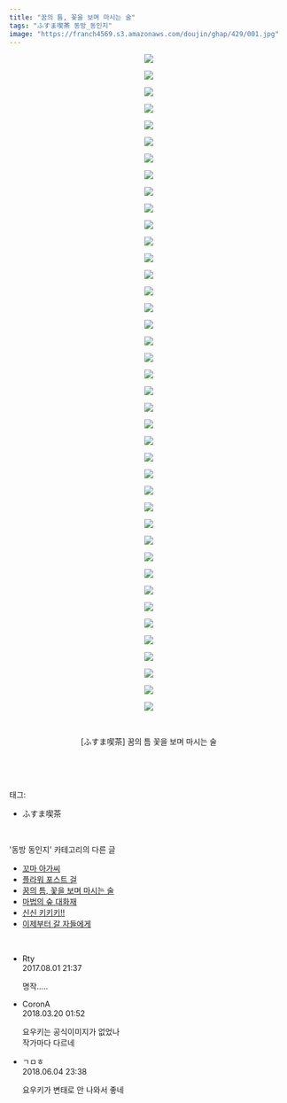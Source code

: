 ```yaml
---
title: "꿈의 틈, 꽃을 보며 마시는 술"
tags: "ふすま喫茶 동방_동인지"
image: "https://franch4569.s3.amazonaws.com/doujin/ghap/429/001.jpg"
---
```

<div class="article">
<p style="text-align: center; clear: none; float: none;"><img src="{{ site.imgserver2 }}/ghap/429/001.jpg"/></p>
<p style="text-align: center; clear: none; float: none;"><img src="{{ site.imgserver2 }}/ghap/429/002.jpg"/></p>
<p style="text-align: center; clear: none; float: none;"><img src="{{ site.imgserver2 }}/ghap/429/003.jpg"/></p>
<p style="text-align: center; clear: none; float: none;"><img src="{{ site.imgserver2 }}/ghap/429/004.jpg"/></p>
<p style="text-align: center; clear: none; float: none;"><img src="{{ site.imgserver2 }}/ghap/429/005.jpg"/></p>
<p style="text-align: center; clear: none; float: none;"><img src="{{ site.imgserver2 }}/ghap/429/006.jpg"/></p>
<p style="text-align: center; clear: none; float: none;"><img src="{{ site.imgserver2 }}/ghap/429/007.jpg"/></p>
<p style="text-align: center; clear: none; float: none;"><img src="{{ site.imgserver2 }}/ghap/429/008.jpg"/></p>
<p style="text-align: center; clear: none; float: none;"><img src="{{ site.imgserver2 }}/ghap/429/009.jpg"/></p>
<p style="text-align: center; clear: none; float: none;"><img src="{{ site.imgserver2 }}/ghap/429/010.jpg"/></p>
<p style="text-align: center; clear: none; float: none;"><img src="{{ site.imgserver2 }}/ghap/429/011.jpg"/></p>
<p style="text-align: center; clear: none; float: none;"><img src="{{ site.imgserver2 }}/ghap/429/012.jpg"/></p>
<p style="text-align: center; clear: none; float: none;"><img src="{{ site.imgserver2 }}/ghap/429/013.jpg"/></p>
<p style="text-align: center; clear: none; float: none;"><img src="{{ site.imgserver2 }}/ghap/429/014.jpg"/></p>
<p style="text-align: center; clear: none; float: none;"><img src="{{ site.imgserver2 }}/ghap/429/015.jpg"/></p>
<p style="text-align: center; clear: none; float: none;"><img src="{{ site.imgserver2 }}/ghap/429/016.jpg"/></p>
<p style="text-align: center; clear: none; float: none;"><img src="{{ site.imgserver2 }}/ghap/429/017.jpg"/></p>
<p style="text-align: center; clear: none; float: none;"><img src="{{ site.imgserver2 }}/ghap/429/018.jpg"/></p>
<p style="text-align: center; clear: none; float: none;"><img src="{{ site.imgserver2 }}/ghap/429/019.jpg"/></p>
<p style="text-align: center; clear: none; float: none;"><img src="{{ site.imgserver2 }}/ghap/429/020.jpg"/></p>
<p style="text-align: center; clear: none; float: none;"><img src="{{ site.imgserver2 }}/ghap/429/021.jpg"/></p>
<p style="text-align: center; clear: none; float: none;"><img src="{{ site.imgserver2 }}/ghap/429/022.jpg"/></p>
<p style="text-align: center; clear: none; float: none;"><img src="{{ site.imgserver2 }}/ghap/429/023.jpg"/></p>
<p style="text-align: center; clear: none; float: none;"><img src="{{ site.imgserver2 }}/ghap/429/024.jpg"/></p>
<p style="text-align: center; clear: none; float: none;"><img src="{{ site.imgserver2 }}/ghap/429/025.jpg"/></p>
<p style="text-align: center; clear: none; float: none;"><img src="{{ site.imgserver2 }}/ghap/429/026.jpg"/></p>
<p style="text-align: center; clear: none; float: none;"><img src="{{ site.imgserver2 }}/ghap/429/027.jpg"/></p>
<p style="text-align: center; clear: none; float: none;"><img src="{{ site.imgserver2 }}/ghap/429/028.jpg"/></p>
<p style="text-align: center; clear: none; float: none;"><img src="{{ site.imgserver2 }}/ghap/429/029.jpg"/></p>
<p style="text-align: center; clear: none; float: none;"><img src="{{ site.imgserver2 }}/ghap/429/030.jpg"/></p>
<p style="text-align: center; clear: none; float: none;"><img src="{{ site.imgserver2 }}/ghap/429/031.jpg"/></p>
<p style="text-align: center; clear: none; float: none;"><img src="{{ site.imgserver2 }}/ghap/429/032.jpg"/></p>
<p style="text-align: center; clear: none; float: none;"><img src="{{ site.imgserver2 }}/ghap/429/033.jpg"/></p>
<p style="text-align: center; clear: none; float: none;"><img src="{{ site.imgserver2 }}/ghap/429/034.jpg"/></p>
<p style="text-align: center; clear: none; float: none;"><img src="{{ site.imgserver2 }}/ghap/429/035.jpg"/></p>
<p style="text-align: center; clear: none; float: none;"><img src="{{ site.imgserver2 }}/ghap/429/036.jpg"/></p>
<p style="text-align: center; clear: none; float: none;"><img src="{{ site.imgserver2 }}/ghap/429/037.jpg"/></p>
<p style="text-align: center; clear: none; float: none;"><img src="{{ site.imgserver2 }}/ghap/429/038.jpg"/></p>
<p style="text-align: center; clear: none; float: none;"><img src="{{ site.imgserver2 }}/ghap/429/039.jpg"/></p>
<p style="text-align: center; clear: none; float: none;"><img src="{{ site.imgserver2 }}/ghap/429/040.jpg"/></p>
<p style="text-align: center; clear: none; float: none;"><br/></p>
<p style="text-align: center; clear: none; float: none;">[ふすま喫茶] 꿈의 틈 꽃을 보며 마시는 술</p>
<p><br/></p>
</div><br/>
<div class="tagTrail">
<p>태그: </p>
<ul>
<li>ふすま喫茶</li>
</ul>
</div><br/>
<div class="another">
<p>'동방 동인지' 카테고리의 다른 글</p>
<ul>
<li><a href="/ghap_432">꼬마 아가씨</a></li>
<li><a href="/ghap_430">플라워 포스트 걸</a></li>
<li><a href="/ghap_429">꿈의 틈, 꽃을 보며 마시는 술</a></li>
<li><a href="/ghap_428">마법의 숲 대화재</a></li>
<li><a href="/ghap_426">신신 키키키!!</a></li>
<li><a href="/ghap_425">이제부터 갈 자들에게</a></li>
</ul>
</div><br/>
<div class="cb_module cb_fluid">
<div class="cb_wrt cb_profile">
<div class="comment">
<ul>
<li class="cb_thumb_off" id="comment15049516">
<div class="cb_comment_area">
<div class="cb_info_area">
<div class="cb_section">
<span class="cb_nick_name">Rty</span>
</div>
<div class="cb_section">
<span class="cb_date">2017.08.01 21:37 </span>
</div>
</div>
<div class="cb_dsc_comment">
<p class="cb_dsc">
											명작.....
										</p>
</div>
</div></li>
<li class="cb_thumb_off" id="comment15222372">
<div class="cb_comment_area">
<div class="cb_info_area">
<div class="cb_section">
<span class="cb_nick_name">CoronA</span>
</div>
<div class="cb_section">
<span class="cb_date">2018.03.20 01:52 </span>
</div>
</div>
<div class="cb_dsc_comment">
<p class="cb_dsc">
											요우키는 공식이미지가 없었나<br/>
작가마다 다르네
										</p>
</div>
</div></li>
<li class="cb_thumb_off" id="comment15266430">
<div class="cb_comment_area">
<div class="cb_info_area">
<div class="cb_section">
<span class="cb_nick_name">ㄱㅁㅎ</span>
</div>
<div class="cb_section">
<span class="cb_date">2018.06.04 23:38 </span>
</div>
</div>
<div class="cb_dsc_comment">
<p class="cb_dsc">
											요우키가 변태로 안 나와서 좋네
										</p>
</div>
</div></li>
</ul>
</div>
</div><!-- commentList close -->
</div><br/>
